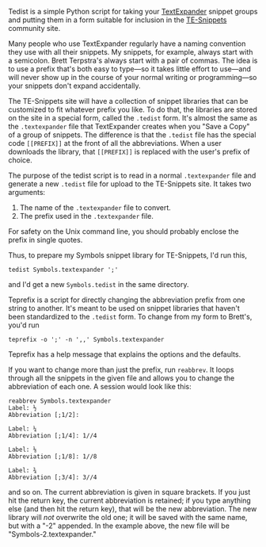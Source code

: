 Tedist is a simple Python script for taking your [TextExpander][2] snippet groups and putting them in a form suitable for inclusion in the [TE-Snippets][1] community site.

Many people who use TextExpander regularly have a naming convention they use with all their snippets. My snippets, for example, always start with a semicolon. Brett Terpstra's always start with a pair of commas. The idea is to use a prefix that's both easy to type—so it takes little effort to use—and will never show up in the course of your normal writing or programming—so your snippets don't expand accidentally.

The TE-Snippets site will have a collection of snippet libraries that can be customized to fit whatever prefix you like. To do that, the libraries are stored on the site in a special form, called the `.tedist` form. It's almost the same as the `.textexpander` file that TextExpander creates when you "Save a Copy" of a group of snippets. The difference is that the `.tedist` file has the special code `[[PREFIX]]` at the front of all the abbreviations. When a user downloads the library, that `[[PREFIX]]` is replaced with the user's prefix of choice.

The purpose of the tedist script is to read in a normal `.textexpander` file and generate a new `.tedist` file for upload to the TE-Snippets site. It takes two arguments:

1. The name of the `.textexpander` file to convert.
2. The prefix used in the `.textexpander` file.

For safety on the Unix command line, you should probably enclose the prefix in single quotes.

Thus, to prepare my Symbols snippet library for TE-Snippets, I'd run this,

    tedist Symbols.textexpander ';'

and I'd get a new `Symbols.tedist` in the same directory.

Teprefix is a script for directly changing the abbreviation prefix from one string to another. It's meant to be used on snippet libraries that haven't been standardized to the `.tedist` form. To change from my form to Brett's, you'd run

    teprefix -o ';' -n ',,' Symbols.textexpander

Teprefix has a help message that explains the options and the defaults.

If you want to change more than just the prefix, run `reabbrev`. It loops through all the snippets in the given file and allows you to change the abbreviation of each one. A session would look like this:

    reabbrev Symbols.textexpander 
    Label: ½
    Abbreviation [;1/2]: 

    Label: ¼
    Abbreviation [;1/4]: 1//4

    Label: ⅛
    Abbreviation [;1/8]: 1//8

    Label: ¾
    Abbreviation [;3/4]: 3//4

and so on. The current abbreviation is given in square brackets. If you just hit the return key, the current abbreviation is retained; if you type anything else (and then hit the return key), that will be the new abbreviation. The new library will *not* overwrite the old one; it will be saved with the same name, but with a "-2" appended. In the example above, the new file will be "Symbols-2.textexpander."


[1]: http://te-snippets.com/
[2]: http://smilesoftware.com/TextExpander/
